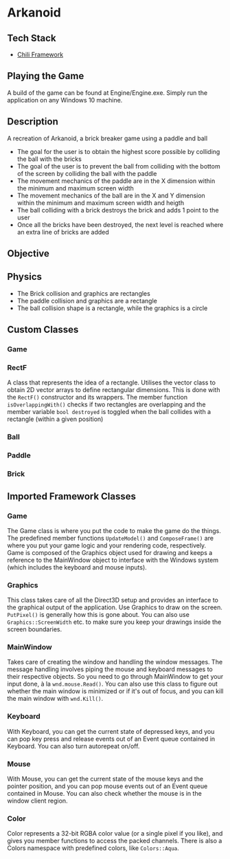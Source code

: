 # Arkanoid
## Tech Stack
* [Chili Framework](https://wiki.planetchili.net/index.php/Chili_Framework)

## Playing the Game
A build of the game can be found at Engine/Engine.exe. Simply run the application on any Windows 10 machine.

## Description
A recreation of Arkanoid, a brick breaker game using a paddle and ball
* The goal for the user is to obtain the highest score possible by colliding the ball with the bricks
* The goal of the user is to prevent the ball from colliding with the bottom of the screen by colliding the ball with the paddle
* The movement mechanics of the paddle are in the X dimension within the minimum and maximum screen width
* The movement mechanics of the ball are in the X and Y dimension within the minimum and maximum screen width and heigth
* The ball colliding with a brick destroys the brick and adds 1 point to the user
* Once all the bricks have been destroyed, the next level is reached where an extra line of bricks are added

## Objective

## Physics
* The Brick collision and graphics are rectangles
* The paddle collision and graphics are a rectangle
* The ball collision shape is a rectangle, while the graphics is a circle

## Custom Classes

### Game


### RectF
A class that represents the idea of a rectangle. Utilises the vector class to obtain 2D vector arrays to define rectangular dimensions. This is done with the ```RectF()``` constructor and its wrappers. The member function ```isOverlappingWith()``` checks if two rectangles are overlapping and the member variable ```bool destroyed``` is toggled when the ball collides with a rectangle (within a given position)

### Ball


### Paddle


### Brick

## Imported Framework Classes

### Game

The Game class is where you put the code to make the game do the things. The predefined member functions ```UpdateModel()``` and ```ComposeFrame()``` are where you put your game logic and your rendering code, respectively. Game is composed of the Graphics object used for drawing and keeps a reference to the MainWindow object to interface with the Windows system (which includes the keyboard and mouse inputs). 

### Graphics

This class takes care of all the Direct3D setup and provides an interface to the graphical output of the application. Use Graphics to draw on the screen. ```PutPixel()``` is generally how this is gone about. You can also use ```Graphics::ScreenWidth``` etc. to make sure you keep your drawings inside the screen boundaries.

### MainWindow

Takes care of creating the window and handling the window messages. The message handling involves piping the mouse and keyboard messages to their respective objects. So you need to go through MainWindow to get your input done, à la ```wnd.mouse.Read()```. You can also use this class to figure out whether the main window is minimized or if it's out of focus, and you can kill the main window with ```wnd.Kill()```.

### Keyboard

With Keyboard, you can get the current state of depressed keys, and you can pop key press and release events out of an Event queue contained in Keyboard. You can also turn autorepeat on/off.

### Mouse

With Mouse, you can get the current state of the mouse keys and the pointer position, and you can pop mouse events out of an Event queue contained in Mouse. You can also check whether the mouse is in the window client region.

### Color

Color represents a 32-bit RGBA color value (or a single pixel if you like), and gives you member functions to access the packed channels. There is also a Colors namespace with predefined colors, like ```Colors::Aqua```. 
